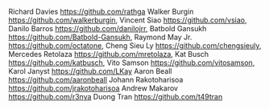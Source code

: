 Richard Davies <https://github.com/rathga>
Walker Burgin <https://github.com/walkerburgin>,
Vincent Siao <https://github.com/vsiao>,
Danilo Barros <https://github.com/danilojrr>,
Batbold Gansukh <https://github.com/Batbold-Gansukh>,
Raymond May Jr. <https://github.com/octatone>,
Cheng Sieu Ly <https://github.com/chengsieuly>,
Mercedes Retolaza <https://github.com/mretolaza>,
Kat Busch <https://github.com/katbusch>,
Vito Samson <https://github.com/vitosamson>,
Karol Janyst <https://github.com/LKay>
Aaron Beall <https://github.com/aaronbeall>
Johann Rakotoharisoa <https://github.com/jrakotoharisoa>
Andrew Makarov <https://github.com/r3nya>
Duong Tran <https://github.com/t49tran>
